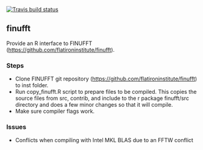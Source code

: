 <!-- badges: start -->
[![Travis build status](https://travis-ci.com/jkennel/finufft.svg?branch=master)](https://travis-ci.com/jkennel/finufft)
<!-- badges: end -->

## finufft

Provide an R interface to FINUFFT (https://github.com/flatironinstitute/finufft).

### Steps 
- Clone FINUFFT git repository (https://github.com/flatironinstitute/finufft) to inst folder.
- Run copy_finufft.R script to prepare files to be compiled.  This copies the source files from src, contrib, and include to the r package finufft/src directory and does a few minor changes so that it will compile.
- Make sure compiler flags work.

### Issues

- Conflicts when compiling with Intel MKL BLAS due to an FFTW conflict